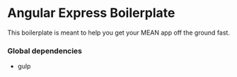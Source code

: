 # Angular Express Boilerplate
This boilerplate is meant to help you get your MEAN app off the ground fast.

### Global dependencies
- gulp


